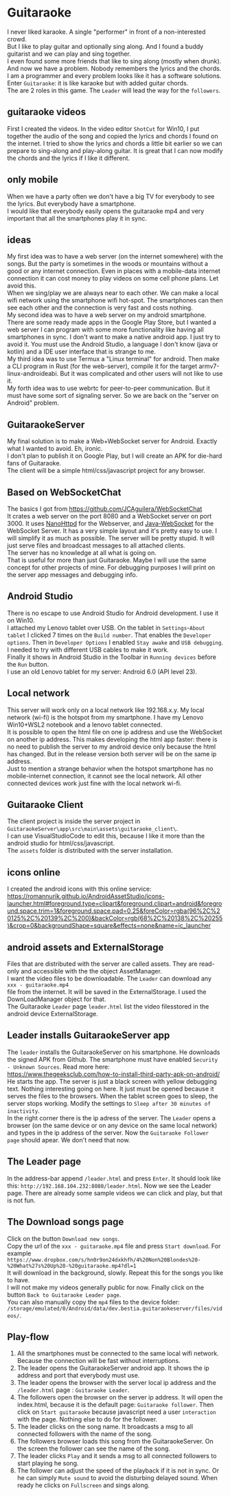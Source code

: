 # Guitaraoke

I never liked karaoke. A single "performer" in front of a non-interested crowd.  
But I like to play guitar and optionally sing along. And I found a buddy guitarist and we can play and sing together.  
I even found some more friends that like to sing along (mostly when drunk).  
And now we have a problem. Nobody remembers the lyrics and the chords.  
I am a programmer and every problem looks like it has a software solutions.  
Enter `Guitaraoke`: it is like karaoke but with added guitar chords.  
The are 2 roles in this game. The `Leader` will lead the way for the `followers`.  

## guitaraoke videos

First I created the videos. In the video editor `ShotCut` for Win10, I put together the audio of the song and copied the lyrics and chords I found on the internet. I tried to show the lyrics and chords a little bit earlier so we can prepare to sing-along and play-along guitar. It is great that I can now modify the chords and the lyrics if I like it different.  

## only mobile

When we have a party often we don't have a big TV for everybody to see the lyrics. But everybody have a smartphone.  
I would like that everybody easily opens the guitaraoke mp4 and very important that all the smartphones play it in sync.  

## ideas

My first idea was to have a web server (on the internet somewhere) with the songs. But the party is sometimes in the woods or mountains without a good or any internet connection. Even in places with a mobile-data internet connection it can cost money to play videos on some cell phone plans.  Let avoid this.  
When we sing/play we are always near to each other. We can make a local wifi network using the smartphone wifi hot-spot. The smartphones can then see each other and the connection is very fast and costs nothing.  
My second idea was to have a web server on my android smartphone. There are some ready made apps in the Google Play Store, but I wanted a web server I can program with some more functionality like having all smartphones in sync. I don't want to make a native android app. I just try to avoid it. You must use the Android Studio, a language I don't know (java or kotlin) and a IDE user interface that is strange to me.  
My third idea was to use Termux a "Linux terminal" for android. Then make a CLI program in Rust (for the web-server), compile it for the target armv7-linux-androideabi. But it was complicated and other users will not like to use it.  
My forth idea was to use webrtc for peer-to-peer communication. But it must have some sort of signaling server. So we are back on the "server on Android" problem.  

## GuitaraokeServer

My final solution is to make a Web+WebSocket server for Android. Exactly what I wanted to avoid. Eh, ironic.  
I don't plan to publish it on Google Play, but I will create an APK for die-hard fans of Guitaraoke.  
The client will be a simple html/css/javascript project for any browser.

## Based on WebSocketChat

The basics I got from <https://github.com/JCAguilera/WebSocketChat>  
It crates a web server on the port 8080 and a WebSocket server on port 3000.
It uses [NanoHttpd](https://github.com/NanoHttpd/nanohttpd) for the Webserver, and [Java-WebSocket](https://github.com/TooTallNate/Java-WebSocket) for the WebSocket Server.
It has a very simple layout and it's pretty easy to use.
I will simplify it as much as possible. The server will be pretty stupid. It will just serve files and broadcast messages to all attached clients.  
The server has no knowledge at all what is going on.  
That is useful for more than just Guitaraoke. Maybe I will use the same concept for other projects of mine.
For debugging purposes I will print on the server app messages and debugging info.  

## Android Studio

There is no escape to use Android Studio for Android development. I use it on Win10.  
I attached my Lenovo tablet over USB. On the tablet in `Settings`-`About tablet` I clicked 7 times on the `Build number`. That enables the `Developer options`. Then in `Developer Options` I enabled `Stay awake` and `USB debugging`. I needed to try with different USB cables to make it work.  
Finally it shows in Android Studio in the Toolbar in `Running devices` before the `Run` button.  
I use an old Lenovo tablet for my server: Android 6.0 (API level 23).  

## Local network

This server will work only on a local network like 192.168.x.y. My local network (wi-fi) is the hotspot from my smartphone. I have my Lenovo Win10+WSL2 notebook and a lenovo tablet connected.  
It is possible to open the html file on one ip address and use the WebSocket on another ip address. This makes developing the html app faster: there is no need to publish the server to my android device only because the html has changed. But in the release version both server will be on the same ip address.  
Just to mention a strange behavior when the hotspot smartphone has no mobile-internet connection, it cannot see the local network. All other connected devices work just fine with the local network wi-fi.  

## Guitaraoke Client

The client project is inside the server project in  `GuitaraokeServer\app\src\main\assets\guitaraoke_client\`.  
I can use VisualStudioCode to edit this, because I like it more than the android studio for html/css/javascript.  
The `assets` folder is distributed with the server installation.  

## icons online

I created the android icons with this online service:  
<https://romannurik.github.io/AndroidAssetStudio/icons-launcher.html#foreground.type=clipart&foreground.clipart=android&foreground.space.trim=1&foreground.space.pad=0.25&foreColor=rgba(96%2C%20125%2C%20139%2C%200)&backColor=rgb(68%2C%20138%2C%20255)&crop=0&backgroundShape=square&effects=none&name=ic_launcher>

## android assets and ExternalStorage

Files that are distributed with the server are called assets. They are read-only and accessible with the the object AssetManager.  
I want the video files to be downloadable. The `Leader` can download any  
`xxx - guitaraoke.mp4`  
file from the internet. It will be saved in the ExternalStorage. I used the DownLoadManager object for that.  
The Guitaraoke `Leader` page `leader.html` list the video filesstored in the android device ExternalStorage.  

## Leader installs GuitaraokeServer app

The `leader` installs the GuitaraokeServer on his smartphone. He downloads the signed APK from Github. The smartphone must have enabled `Security - Unknown Sources`. Read more here:  
<https://www.thegeeksclub.com/how-to-install-third-party-apk-on-android/>  
He starts the app. The server is just a black screen with yellow debugging text. Nothing interesting going on here. It just must be opened because it serves the files to the browsers. When the tablet screen goes to sleep, the server stops working. Modify the settings to `Sleep after 30 minutes of inactivity`.  
In the right corner there is the ip adress of the server. The `Leader` opens a browser (on the same device or on any device on the same local network) and types in the ip address of the server. Now the `Guitaraoke Follower page` should apear. We don't need that now.  

## The Leader page

In the address-bar append `/leader.html` and press `Enter`. It should look like this: `http://192.168.104.232:8080/leader.html`. Now we see the Leader page. There are already some sample videos we can click and play, but that is not fun.  

## The Download songs page

Click on the button `Download new songs`.  
Copy the url of the `xxx - guitaraoke.mp4` file and press `Start download`. 
For example `https://www.dropbox.com/s/hn0r9on24dxkhfh/4%20Non%20Blondes%20-%20What%27s%20Up%20-%20guitaraoke.mp4?dl=1`  
It will download in the background, slowly. Repeat this for the songs you like to have.  
I will not make my videos generally public for now.
Finally click on the button `Back to Guitaraoke Leader page`.  
You can also manually copy the `mp4` files to the device folder: `/storage/emulated/0/Android/data/dev.bestia.guitaraokeserver/files/videos/`.

## Play-flow

1. All the smartphones must be connected to the same local wifi network. Because the connection will be fast without interruptions.  
2. The leader opens the GuitaraokeServer android app. It shows the ip address and port that everybody must use.  
3. The leader opens the browser with the server local ip address and the `/leader.html` page : `Guitaraoke Leader`.  
4. The followers open the browser on the server ip address. It will open the index.html, because it is the default page: `Guitaraoke follower`. Then click on `Start guitaraoke` because javascript need a user `interaction` with the page. Nothing else to do for the follower.  
5. The leader clicks on the song name. It broadcasts a msg to all connected followers with the name of the song.  
6. The followers browser loads this song from the GuitaraokeServer. On the screen the follower can see the name of the song.  
7. The leader clicks `Play` and it sends a msg to all connected followers to start playing he song.  
8. The follower can adjust the speed of the playback if it is not in sync. Or he can simply `Mute sound` to avoid the disturbing delayed sound. When ready he clicks on `Fullscreen` and sings along.  
